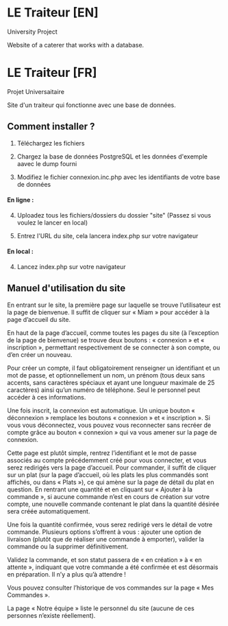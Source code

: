 # LE Traiteur [EN]

University Project

Website of a caterer that works with a database.



# LE Traiteur [FR]

Projet Universaitaire

Site d'un traiteur qui fonctionne avec une base de données.

## Comment installer ?

1. Téléchargez les fichiers

2. Chargez la base de données PostgreSQL et les données d'exemple aavec le dump fourni

3. Modifiez le fichier connexion.inc.php avec les identifiants de votre base de données

#### En ligne :

4. Uploadez tous les fichiers/dossiers du dossier "site"   (Passez si vous voulez le lancer en local)

5. Entrez l'URL du site, cela lancera index.php sur votre navigateur

#### En local :

4. Lancez index.php sur votre navigateur

## Manuel d'utilisation du site

En entrant sur le site, la première page sur laquelle se trouve l’utilisateur est la page de bienvenue. Il suffit de cliquer sur « Miam » pour accéder à la page d’accueil du site.

En haut de la page d’accueil, comme toutes les pages du site (à l’exception de la page de bienvenue) se trouve deux boutons : « connexion » et « inscription », permettant respectivement de se connecter à son compte, ou d’en créer un nouveau.

Pour créer un compte, il faut obligatoirement renseigner un identifiant et un mot de passe, et optionnellement un nom, un prénom (tous deux sans accents, sans caractères spéciaux et ayant une longueur maximale de 25 caractères) ainsi qu’un numéro de téléphone. Seul le personnel peut accéder à ces informations.

Une fois inscrit, la connexion est automatique. Un unique bouton « déconnexion » remplace les boutons « connexion » et « inscription ». Si vous vous déconnectez, vous pouvez vous reconnecter sans recréer de compte grâce au bouton « connexion » qui va vous amener sur la page de connexion.

Cette page est plutôt simple, rentrez l’identifiant et le mot de passe associés au compte précédemment créé pour vous connecter, et vous serez redirigés vers la page d’accueil.
Pour commander, il suffit de cliquer sur un plat (sur la page d’accueil, où les plats les plus commandés sont affichés, ou dans « Plats »), ce qui amène sur la page de détail du plat en question. En rentrant une quantité et en cliquant sur « Ajouter à la commande », si aucune commande n’est en cours de création sur votre compte, une nouvelle commande contenant le plat dans la quantité désirée sera créée automatiquement.

Une fois la quantité confirmée, vous serez redirigé vers le détail de votre commande. Plusieurs options s’offrent à vous : ajouter une option de livraison (plutôt que de réaliser une commande à emporter), valider la commande ou la supprimer définitivement.

Validez la commande, et son statut passera de « en création » à « en attente », indiquant que votre commande a été confirmée et est désormais en préparation. Il n’y a plus qu’à attendre !

Vous pouvez consulter l’historique de vos commandes sur la page « Mes Commandes ».

La page « Notre équipe » liste le personnel du site (aucune de ces personnes n’existe réellement).
